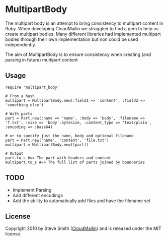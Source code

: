 # MultipartBody
The multipart body is an attempt to bring consistency to multipart content in Ruby. When developing CloudMailin we struggled to find a gem to help us create multipart bodies. Many different libraries had implemented multipart bodies through their own implementation but non could be used independently.

The aim of MultipartBody is to ensure consistency when creating (and parsing in future) multipart content

## Usage

    require 'multipart_body'

    # From a hash
    multipart = MultipartBody.new(:field1 => 'content', :field2 => 'something else')

    # With parts
    part = Part.new(:name => 'name', :body => 'body', :filename => 'f.txt', :size => 'body'.bytesize, :content_type => 'text/plain', :encoding => :base64)
    
    # or to specify just the name, body and optional filename
    part = Part.new('name', 'content', 'file.txt')
    multipart = MultipartBody.new([part])

    # Output
    part.to_s #=> The part with headers and content
    multipart.to_s #=> The full list of parts joined by boundaries

## TODO
  * Implement Parsing
  * Add different encodings
  * Add the ability to automatically add files and have the filename set

## License
Copyright 2010 by Steve Smith ([CloudMailin](http://cloudmailin.com)) and is released under the MIT license.
